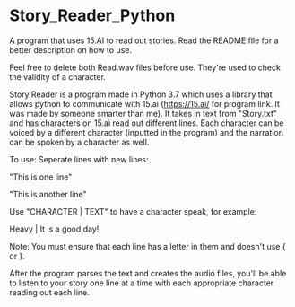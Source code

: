 # Story_Reader_Python
A program that uses 15.AI to read out stories. Read the README file for a better description on how to use.

Feel free to delete both Read.wav files before use. They're used to check the validity of a character.

Story Reader is a program made in Python 3.7 which uses a library that allows python to communicate with 15.ai (https://15.ai/ for program link. It was made by someone smarter than me). It takes in text from "Story.txt" and has characters on 15.ai read out different lines. Each character can be voiced by a different character (inputted in the program) and the narration can be spoken by a character as well.

To use: Seperate lines with new lines:

"This is one line"



"This is another line"

Use "CHARACTER | TEXT" to have a character speak, for example:

Heavy | It is a good day!

Note: You must ensure that each line has a letter in them and doesn't use { or }.

After the program parses the text and creates the audio files, you'll be able to listen to your story one line at a time with each appropriate character reading out each line.
